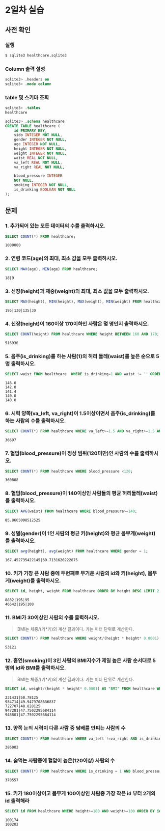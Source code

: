 # 2일차 실습

## 사전 확인

### 실행

```bash
$ sqlite3 healthcare.sqlite3 
```

### Column 출력 설정

```sql
sqlite3> .headers on 
sqlite3> .mode column
```

### table 및 스키마 조회

```sql
sqlite3> .tables
healthcare

sqlite3> .schema healthcare
CREATE TABLE healthcare (
    id PRIMARY KEY,        
    sido INTEGER NOT NULL, 
    gender INTEGER NOT NULL,
    age INTEGER NOT NULL,  
    height INTEGER NOT NULL,
    weight INTEGER NOT NULL,
    waist REAL NOT NULL,   
    va_left REAL NOT NULL, 
    va_right REAL NOT NULL,

    blood_pressure INTEGER 
    NOT NULL,
    smoking INTEGER NOT NULL,
    is_drinking BOOLEAN NOT NULL
);
```

## 문제

### 1. 추가되어 있는 모든 데이터의 수를 출력하시오.

```sql
SELECT COUNT(*) FROM healthcare;
```

```
1000000
```

### 2. 연령 코드(age)의 최대, 최소 값을 모두 출력하시오. 

```sql
SELECT MAX(age), MIN(age) FROM healthcare;
```

```
18|9
```

### 3. 신장(height)과 체중(weight)의 최대, 최소 값을 모두 출력하시오.

```sql
SELECT MAX(height), MIN(height), MAX(weight), MIN(weight) FROM healthcare;
```

```
195|130|135|30
```

### 4. 신장(height)이 160이상 170이하인 사람은 몇 명인지 출력하시오.

```sql
SELECT COUNT(height) FROM healthcare WHERE height BETWEEN 160 AND 170;
```

```
516930
```

### 5. 음주(is_drinking)를 하는 사람(1)의 허리 둘레(waist)를 높은 순으로 5명 출력하시오. 

```sql
SELECT waist FROM healthcare  WHERE is_drinking=1 AND waist != '' ORDER BY waist DESC LIMIT 5; 
```

```
146.0
142.0
141.4
140.0
140.0
```

### 6. 시력 양쪽(va_left, va_right)이 1.5이상이면서 음주(is_drinking)를 하는 사람의 수를 출력하시오.

```sql
SELECT COUNT(*) FROM healthcare WHERE va_left>=1.5 AND va_right>=1.5 AND is_drinking = 1;
```

```
36697
```

### 7. 혈압(blood_pressure)이 정상 범위(120미만)인 사람의 수를 출력하시오.

```sql
SELECT COUNT(*) FROM healthcare WHERE blood_pressure <120;
```

```
360808
```

### 8. 혈압(blood_pressure)이 140이상인 사람들의 평균 허리둘레(waist)를 출력하시오.

```sql
SELECT AVG(waist) FROM healthcare WHERE blood_pressure>=140;
```

```
85.8665098512525
```

### 9. 성별(gender)이 1인 사람의 평균 키(height)와 평균 몸무게(weight)를 출력하시오.

```sql
SELECT avg(height), avg(weight) FROM healthcare WHERE gender = 1;
```

```
167.452735422145|69.7131620222875
```

### 10. 키가 가장 큰 사람 중에 두번째로 무거운 사람의 id와 키(height), 몸무게(weight)를 출력하시오.

```sql
SELECT id, height, weight FROM healthcare ORDER BY height DESC LIMIT 2; 
```

```
8832|195|95
46642|195|100
```

### 11. BMI가 30이상인 사람의 수를 출력하시오. 

> BMI는 체중/(키*키)의 계산 결과이다. 
> 키는 미터 단위로 계산한다.

```sql
SELECT COUNT(*) FROM healthcare WHERE weight/(height * height* 0.0001) >=30;
```

```
53121
```

### 12. 흡연(smoking)이 3인 사람의 BMI지수가 제일 높은 사람 순서대로 5명의 id와 BMI를 출력하시오.

> BMI는 체중/(키*키)의 계산 결과이다. 
> 키는 미터 단위로 계산한다.

```sql
SELECT id, weight/(height * height* 0.0001) AS "BMI" FROM healthcare WHERE smoking=3 ORDER BY BMI DESC LIMIT 5;
```

```
231431|50.78125
934714|49.9479708636837
722707|48.828125
947281|47.7502295684114
948801|47.7502295684114
```

### 13. 양쪽 눈의 시력이 다른 사람 중 담배를 안피는 사람의 수

```sql
SELECT COUNT(*) FROM healthcare WHERE va_left !=va_right AND is_drinking = 0;
```

```
286002
```

### 14. 술먹는 사람중에 혈압이 높은(120이상) 사람의 수

```sql
SELECT COUNT(*) FROM healthcare WHERE is_drinking = 1 AND blood_pressure >= 120;
```

```
370557
```

### 15. 키가 180이상이고 몸무게 100이상인 사람중 가장 작은 id 부터 2개의 id 출력해라

```sql
SELECT id FROM healthcare WHERE height>=180 AND weight>=100 ORDER BY id ASC LIMIT 2;
```

```
100174
100202
```